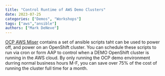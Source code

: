 ```yaml
---
title: "Control Runtime of AWS Demo Clusters"
date: 2023-07-25
categories: ["Demos", "Workshops"]
tags: ["aws","ansible"]
authors: ["Mark DeNeve"]
---
```


[OCP AWS Miser](https://github.com/rh-telco-tigers/ocpawsmiser) contains a set of ansible scripts taht can be used to power off, and power on an OpenShift cluster. You can schedule these scripts to run via cron or form AAP to control when a DEMO OpenShift cluster is running in the AWS cloud. By only running the OCP demo environment durring normal business hours M-F, you can save over 75% of the cost of running the cluster full time for a month. 
